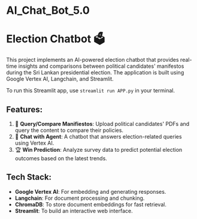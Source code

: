 # AI_Chat_Bot_5.0
# Election Chatbot 🗳️

This project implements an AI-powered election chatbot that provides real-time insights and comparisons between political candidates' manifestos during the Sri Lankan presidential election. The application is built using Google Vertex AI, Langchain, and Streamlit.

To run this Streamlit app, use `streamlit run APP.py` in your terminal.

## Features:
1. 📜 **Query/Compare Manifiestos**: Upload political candidates' PDFs and query the content to compare their policies.
2. 🤖 **Chat with Agent**: A chatbot that answers election-related queries using Vertex AI.
3. 🏆 **Win Prediction**: Analyze survey data to predict potential election outcomes based on the latest trends.

## Tech Stack:
- **Google Vertex AI**: For embedding and generating responses.
- **Langchain**: For document processing and chunking.
- **ChromaDB**: To store document embeddings for fast retrieval.
- **Streamlit**: To build an interactive web interface.

